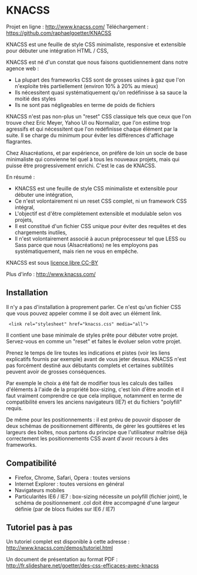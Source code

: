 KNACSS
======

Projet en ligne : <http://www.knacss.com/>
Téléchargement : <https://github.com/raphaelgoetter/KNACSS>

KNACSS est une feuille de style CSS minimaliste, responsive et extensible pour débuter une intégration HTML / CSS,

KNACSS est né d'un constat que nous faisons quotidiennement dans notre agence web :

* La plupart des frameworks CSS sont de grosses usines à gaz que l'on n'exploite très partiellement (environ 10% à 20% au mieux)
* Ils nécessitent quasi systématiquement qu'on redéfinisse à sa sauce la moitié des styles
* Ils ne sont pas négligeables en terme de poids de fichiers

KNACSS n'est pas non-plus un "reset" CSS classique tels que ceux que l'on trouve chez Eric Meyer, Yahoo UI ou Normalizr, que l'on estime trop agressifs et qui nécessitent que l'on redéfinisse chaque élément par la suite. Il se charge du minimum pour éviter les différences d'affichage flagrantes.

Chez Alsacréations, et par expérience, on préfère de loin un socle de base minimaliste qui convienne tel quel à tous les nouveaux projets, mais qui puisse être progressivement enrichi. C'est le cas de KNACSS.

En résumé :

* KNACSS est une feuille de style CSS minimaliste et extensible pour débuter une intégration,
* Ce n'est volontairement ni un reset CSS complet, ni un framework CSS intégral,
* L'objectif est d'être complètement extensible et modulable selon vos projets,
* Il est constitué d'un fichier CSS unique pour éviter des requêtes et des chargements inutiles,
* Il n'est volontairement associé à aucun préprocesseur tel que LESS ou Sass parce que nous (Alsacréations) ne les employons pas systématiquement, mais rien ne vous en empêche.

KNACSS est sous [licence libre CC-BY](http://creativecommons.org/licenses/by/3.0/fr/ "Creative Commons &mdash; Attribution 3.0 France - CC BY 3.0")

Plus d'info : <http://www.knacss.com/>

Installation
------------

Il n'y a pas d'installation à proprement parler. Ce n'est qu'un fichier CSS que vous pouvez appeler comme il se doit avec un élément link.

     <link rel="stylesheet" href="knacss.css" media="all">

Il contient une base minimale de styles prête pour débuter votre projet. Servez-vous en comme un "reset" et faites le évoluer selon votre projet.

Prenez le temps de lire toutes les indications et pistes (voir les liens explicatifs fournis par exemple) avant de vous jeter dessus.
KNACSS n'est pas forcément destiné aux débutants complets et certaines subtilités peuvent avoir de grosses conséquences.

Par exemple le choix a été fait de modifier tous les calculs des tailles d'éléments à l'aide de la propriété box-sizing, c'est loin d'être anodin et il faut vraiment comprendre ce que cela implique, notamment en terme de compatibilité envers les anciens navigateurs (IE7) et du fichiers "polyfill" requis.

De même pour les positionnements : il est prévu de pouvoir disposer de deux schémas de positionnement différents, de gérer les gouttières et les largeurs des boîtes, nous partons du principe que l'utilisateur maîtrise déjà correctement les positionnements CSS avant d'avoir recours à des frameworks.

Compatibilité
-------------

* Firefox, Chrome, Safari, Opera : toutes versions
* Internet Explorer : toutes versions en général
* Navigateurs mobiles
* Particularités IE6 / IE7 : box-sizing nécessite un polyfill (fichier joint), le schéma de positionnement .col doit être accompagné d'une largeur définie (par de blocs fluides sur IE6 / IE7)

Tutoriel pas à pas
------------------

Un tutoriel complet est disponible à cette adresse : <http://www.knacss.com/demos/tutoriel.html>

Un document de présentation au format PDF : <http://fr.slideshare.net/goetter/des-css-efficaces-avec-knacss>